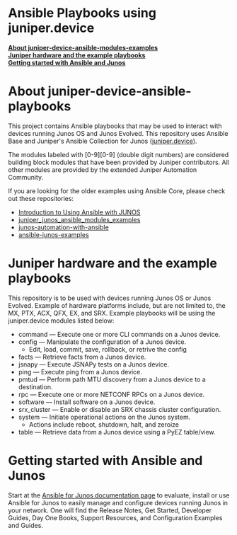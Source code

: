 # Ansible Playbooks using juniper.device 

[**About juniper-device-ansible-modules-examples**](README.md#about-juniper-device-ansible-modules-examples)  
[**Juniper hardware and the example playbooks**](README.md#juniper-hardware-and-the-example-playbooks)  
[**Getting started with Ansible and Junos**](README.md#getting-started-with-ansible-and-junos) 

# About juniper-device-ansible-playbooks

This project contains Ansible playbooks that may be used to interact with devices running Junos OS and Junos Evolved. This repository uses Ansible Base and Juniper's Ansible Collection for Junos ([juniper.device](https://galaxy.ansible.com/ui/repo/published/juniper/device/)). 

The modules labeled with \[0-9\]\[0-9\] (double digit numbers) are considered building block modules that have been provided by Juniper contributors. All other modules are provided by the extended Juniper Automation Community. 

If you are looking for the older examples using Ansible Core, please check out these repositories:
 - [Introduction to Using Ansible with JUNOS](https://github.com/Juniper/Intro-to-Using-Ansible-with-Junos-OS)
 - [juniper_junos_ansible_modules_examples](https://github.com/JNPRAutomate/juniper_junos_ansible_modules_examples)
 - [junos-automation-with-ansible](https://github.com/JNPRAutomate/junos-automation-with-ansible)
 - [ansible-junos-examples](https://github.com/JNPRAutomate/ansible-junos-examples)
 
# Juniper hardware and the example playbooks

 This repository is to be used with devices running Junos OS or Junos Evolved.  Example of hardware platforms include, but are not limited to, the MX, PTX, ACX, QFX, EX, and SRX. Example playbooks will be using the juniper.device modules listed below:

- command — Execute one or more CLI commands on a Junos device.
- config — Manipulate the configuration of a Junos device.
  - Edit, load, commit, save, rollback, or retrive the config
- facts — Retrieve facts from a Junos device.
- jsnapy — Execute JSNAPy tests on a Junos device.
- ping — Execute ping from a Junos device.
- pmtud — Perform path MTU discovery from a Junos device to a destination.
- rpc — Execute one or more NETCONF RPCs on a Junos device.
- software — Install software on a Junos device.
- srx_cluster — Enable or disable an SRX chassis cluster configuration.
- system — Initiate operational actions on the Junos system.
  - Actions include reboot, shutdown, halt, and zeroize
- table — Retrieve data from a Junos device using a PyEZ table/view.

# Getting started with Ansible and Junos

Start at the [Ansible for Junos documentation page](https://www.juniper.net/documentation/product/us/en/ansible-for-junos-os/) to evaluate, install or use Ansible for Junos to easily manage and configure devices running Junos in your network. One will find the Release Notes, Get Started, Developer Guides, Day One Books, Support Resources, and Configuration Examples and Guides. 
